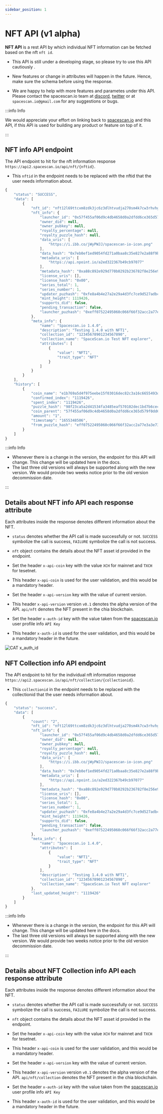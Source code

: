 ```yaml
---
sidebar_position: 1
---
```


# NFT API (v1 alpha)

**NFT API** is a rest API by which individual NFT information can be fetched based on
the nft `nft id`.

- This API is still under a developing stage, so please try to use this API cautiously . 

- New features or change in attributes will happen in the future. Hence, make sure the schema 
before using the response. 

- We are happy to help with more features and parametes under this API. Please contact the spacescan.io team at [discord](https://discord.com/invite/Bb4sj3Bg9P), [twitter](https://twitter.com/spacescan_io) or at `spacescan.io@gmail.com` for any suggestions or bugs. 

:::info Info

We would appreciate your effort on linking back to [spacescan.io](https://www.spacescan.io/) and this API, if this API is used for building any product or feature on top of it.

:::

## NFT info API endpoint

The API endpoint to hit for the nft information response `https://api2.spacescan.io/api/nft/{nftid}`.

- This `nftid` in the endpoint needs to be replaced with the nftid that the user needs information about.


```jsx title="Sample Response for Spacescan NFT"
{
    "status": "SUCCESS",
    "data": [
        {
            "nft_id": "nft12l69ttcxm8zdk3jc6z3dlhtvudja270sm4k7cw3rhvhgur9lrntqly5hag  ",
            "nft_info": {
                "launcher_id": "0x57f455af06d9c4db4658d0a2dfdd6ce365d579f0dd6dec3a23bb2e8e0cbf1cd6",
                "owner_did": null,
                "owner_pubkey": null,
                "royalty_percentage": null,
                "royalty_puzzle_hash": null,
                "data_uris": [
                    "https://i.ibb.co/jWyPWJJ/spacescan-io-icon.png"
                ],
                "data_hash": "0x7eb0ef1ed9054fd271a0baa8c35e827e2a88f9b54fc80469893870db3aba3491",
                "metadata_uris": [
                    "https://api.npoint.io/a2ed322367b49cb97077"
                ],
                "metadata_hash": "0xa88c892e929d770b0292b236782f8e256e92241ebb3d55ba7648d03612139e6e",
                "license_uris": [],
                "license_hash": "0x00",
                "series_total": 1,
                "series_number": 1,
                "updater_puzhash": "0xfe8a4b4e27a2e29a4d3fc7ce9d527adbcaccbab6ada3903ccf3ba9a769d2d78b",
                "mint_height": 1119426,
                "supports_did": false,
                "pending_transaction": false,
                "launcher_puzhash": "0xeff07522495060c066f66f32acc2a77e3a3e737aca8baea4d1a64ea4cdc13da9"
            },
            "meta_info": {
                "name": "Spacescan.io 1.4.0",
                "description": "Testing 1.4.0 with NFT1",
                "collection_id": "12345678901234567890",
                "collection_name": "SpaceScan.io Test NFT explorer",
                "attributes": [
                    {
                        "value": "NFT1",
                        "trait_type": "NFT"
                    }
                ]
            }
        }
    ],
    "history": [
        {
            "coin_name": "e1b769a5d4f975eebe15f03016dec82c3a16c6655493da6598471e3c94efa618",
            "confirmed_index": "1119426",
            "spent_index": "1119426",
            "puzzle_hash": "98f23ca5a2d41534fa3485eaf570102dec1bd7b6cec11c5502a374c75f21b63e",
            "coin_parent": "57f455af06d9c4db4658d0a2dfdd6ce365d579f0dd6dec3a23bb2e8e0cbf1cd6",
            "amount": "1",
            "timestamp": "1655348506",
            "from_puzzle_hash": "eff07522495060c066f66f32acc2a77e3a3e737aca8baea4d1a64ea4cdc13da9"
        }
    ]
}
```

:::info Info

- Whenever there is a change in the version, the endpoint for this API will change. This change will be updated here in the docs. 
- The last three old versions will always be supported along with the new version. We would provide two weeks 
notice prior to the old version decommission date.

:::

## Details about NFT info API each response attribute

Each attributes inside the response denotes different information about the NFT. 

- `status` denotes whether the API call is made successfully or not. `SUCCESS` symbolize the call is success, `FAILURE` symbolize the call is not success. 
 
- `nft` object contains the details about the NFT asset id provided in the endpoint.

- Set the header `x-api-coin` key with the value `XCH` for mainnet and `TXCH` for tesetnet.

- This header `x-api-coin` is used for the user validation, and this would be a mandatory header.

- Set the header `x-api-version` key with the value of current version.

- This header `x-api-version` version `v0.1` denotes the alpha version of the API. `api/nft` denotes the NFT present in the chia blockchain.

- Set the header `x-auth-id` key with the value taken from the [spacescan.io](https://www.spacescan.io/) user profile info `API Key`

- This header `x-auth-id` is used for the user validation, and this would be a mandatory header in the future.

![CAT x_auth_id](/img/updatecatinfodetails/token_id.png)

## NFT Collection info API endpoint

The API endpoint to hit for the individual nft information response `https://api2.spacescan.io/api/nft/collection/{collectionid}`.

- This `collectionid` in the endpoint needs to be replaced with the collectionid that the user needs information about.

```jsx title="Sample Response for Spacescan Collection NFT"
{
    "status": "success",
    "data": [
        {
            "count": "2",
            "nft_id": "nft12l69ttcxm8zdk3jc6z3dlhtvudja270sm4k7cw3rhvhgur9lrntqly5hag  ",
            "nft_info": {
                "launcher_id": "0x57f455af06d9c4db4658d0a2dfdd6ce365d579f0dd6dec3a23bb2e8e0cbf1cd6",
                "owner_did": null,
                "owner_pubkey": null,
                "royalty_percentage": null,
                "royalty_puzzle_hash": null,
                "data_uris": [
                    "https://i.ibb.co/jWyPWJJ/spacescan-io-icon.png"
                ],
                "data_hash": "0x7eb0ef1ed9054fd271a0baa8c35e827e2a88f9b54fc80469893870db3aba3491",
                "metadata_uris": [
                    "https://api.npoint.io/a2ed322367b49cb97077"
                ],
                "metadata_hash": "0xa88c892e929d770b0292b236782f8e256e92241ebb3d55ba7648d03612139e6e",
                "license_uris": [],
                "license_hash": "0x00",
                "series_total": 1,
                "series_number": 1,
                "updater_puzhash": "0xfe8a4b4e27a2e29a4d3fc7ce9d527adbcaccbab6ada3903ccf3ba9a769d2d78b",
                "mint_height": 1119426,
                "supports_did": false,
                "pending_transaction": false,
                "launcher_puzhash": "0xeff07522495060c066f66f32acc2a77e3a3e737aca8baea4d1a64ea4cdc13da9"
            },
            "meta_info": {
                "name": "Spacescan.io 1.4.0",
                "attributes": [
                    {
                        "value": "NFT1",
                        "trait_type": "NFT"
                    }
                ],
                "description": "Testing 1.4.0 with NFT1",
                "collection_id": "12345678901234567890",
                "collection_name": "SpaceScan.io Test NFT explorer"
            },
            "last_updated_height": "1119426"
        }
    ]
}
```

:::info Info

- Whenever there is a change in the version, the endpoint for this API will change. This change will be updated here in the docs. 
- The last three old versions will always be supported along with the new version. We would provide two weeks 
notice prior to the old version decommission date.

:::

## Details about NFT Collection info API each response attribute

Each attributes inside the response denotes different information about the NFT. 

- `status` denotes whether the API call is made successfully or not. `SUCCESS` symbolize the call is success, `FAILURE` symbolize the call is not success. 
 
- `nft` object contains the details about the NFT asset id provided in the endpoint.

- Set the header `x-api-coin` key with the value `XCH` for mainnet and `TXCH` for tesetnet.

- This header `x-api-coin` is used for the user validation, and this would be a mandatory header.

- Set the header `x-api-version` key with the value of current version.

- This header `x-api-version` version `v0.1` denotes the alpha version of the API. `api/nft/collection` denotes the NFT present in the chia blockchain.

- Set the header `x-auth-id` key with the value taken from the [spacescan.io](https://www.spacescan.io/) user profile info `API Key`

- This header `x-auth-id` is used for the user validation, and this would be a mandatory header in the future.